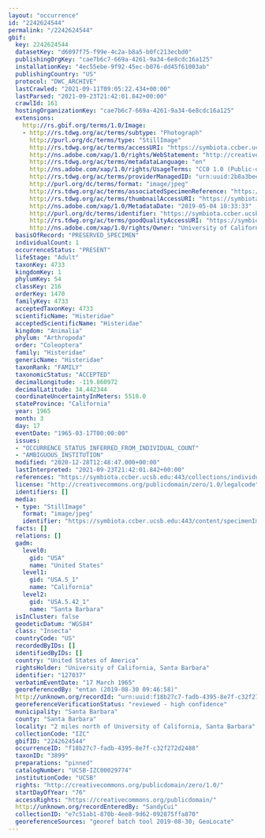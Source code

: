 ```yaml
---
layout: "occurrence"
id: "2242624544"
permalink: "/2242624544"
gbif:
  key: 2242624544
  datasetKey: "d6097f75-f99e-4c2a-b8a5-b0fc213ecbd0"
  publishingOrgKey: "cae7b6c7-669a-4261-9a34-6e8cdc16a125"
  installationKey: "4ec55ebe-9f92-45ec-b076-dd45f61003ab"
  publishingCountry: "US"
  protocol: "DWC_ARCHIVE"
  lastCrawled: "2021-09-11T09:05:22.434+00:00"
  lastParsed: "2021-09-23T21:42:01.842+00:00"
  crawlId: 161
  hostingOrganizationKey: "cae7b6c7-669a-4261-9a34-6e8cdc16a125"
  extensions:
    http://rs.gbif.org/terms/1.0/Image:
    - http://rs.tdwg.org/ac/terms/subtype: "Photograph"
      http://purl.org/dc/terms/type: "StillImage"
      http://rs.tdwg.org/ac/terms/accessURI: "https://symbiota.ccber.ucsb.edu:443/content/specimenImages/UCSB_IZC/UCSB-IZC00029/UCSB-IZC00029774_lg.jpg"
      http://ns.adobe.com/xap/1.0/rights/WebStatement: "http://creativecommons.org/publicdomain/zero/1.0/"
      http://rs.tdwg.org/ac/terms/metadataLanguage: "en"
      http://ns.adobe.com/xap/1.0/rights/UsageTerms: "CC0 1.0 (Public-domain)"
      http://rs.tdwg.org/ac/terms/providerManagedID: "urn:uuid:2b8a3bee-3b1e-4f45-85bb-cdb88c23d234"
      http://purl.org/dc/terms/format: "image/jpeg"
      http://rs.tdwg.org/ac/terms/associatedSpecimenReference: "https://symbiota.ccber.ucsb.edu:443/collections/individual/index.php?occid=127037"
      http://rs.tdwg.org/ac/terms/thumbnailAccessURI: "https://symbiota.ccber.ucsb.edu:443/content/specimenImages/UCSB_IZC/UCSB-IZC00029/UCSB-IZC00029774_tn.jpg"
      http://ns.adobe.com/xap/1.0/MetadataDate: "2019-05-04 10:33:33"
      http://purl.org/dc/terms/identifier: "https://symbiota.ccber.ucsb.edu:443/content/specimenImages/UCSB_IZC/UCSB-IZC00029/UCSB-IZC00029774_lg.jpg"
      http://rs.tdwg.org/ac/terms/goodQualityAccessURI: "https://symbiota.ccber.ucsb.edu:443/content/specimenImages/UCSB_IZC/UCSB-IZC00029/UCSB-IZC00029774.jpg"
      http://ns.adobe.com/xap/1.0/rights/Owner: "University of California, Santa Barbara"
  basisOfRecord: "PRESERVED_SPECIMEN"
  individualCount: 1
  occurrenceStatus: "PRESENT"
  lifeStage: "Adult"
  taxonKey: 4733
  kingdomKey: 1
  phylumKey: 54
  classKey: 216
  orderKey: 1470
  familyKey: 4733
  acceptedTaxonKey: 4733
  scientificName: "Histeridae"
  acceptedScientificName: "Histeridae"
  kingdom: "Animalia"
  phylum: "Arthropoda"
  order: "Coleoptera"
  family: "Histeridae"
  genericName: "Histeridae"
  taxonRank: "FAMILY"
  taxonomicStatus: "ACCEPTED"
  decimalLongitude: -119.860972
  decimalLatitude: 34.442344
  coordinateUncertaintyInMeters: 5518.0
  stateProvince: "California"
  year: 1965
  month: 3
  day: 17
  eventDate: "1965-03-17T00:00:00"
  issues:
  - "OCCURRENCE_STATUS_INFERRED_FROM_INDIVIDUAL_COUNT"
  - "AMBIGUOUS_INSTITUTION"
  modified: "2020-12-28T12:48:47.000+00:00"
  lastInterpreted: "2021-09-23T21:42:01.842+00:00"
  references: "https://symbiota.ccber.ucsb.edu:443/collections/individual/index.php?occid=127037"
  license: "http://creativecommons.org/publicdomain/zero/1.0/legalcode"
  identifiers: []
  media:
  - type: "StillImage"
    format: "image/jpeg"
    identifier: "https://symbiota.ccber.ucsb.edu:443/content/specimenImages/UCSB_IZC/UCSB-IZC00029/UCSB-IZC00029774_lg.jpg"
  facts: []
  relations: []
  gadm:
    level0:
      gid: "USA"
      name: "United States"
    level1:
      gid: "USA.5_1"
      name: "California"
    level2:
      gid: "USA.5.42_1"
      name: "Santa Barbara"
  isInCluster: false
  geodeticDatum: "WGS84"
  class: "Insecta"
  countryCode: "US"
  recordedByIDs: []
  identifiedByIDs: []
  country: "United States of America"
  rightsHolder: "University of California, Santa Barbara"
  identifier: "127037"
  verbatimEventDate: "17 March 1965"
  georeferencedBy: "entan (2019-08-30 09:46:58)"
  http://unknown.org/recordId: "urn:uuid:f18b27c7-fadb-4395-8e7f-c32f272d2488"
  georeferenceVerificationStatus: "reviewed - high confidence"
  municipality: "Santa Barbara"
  county: "Santa Barbara"
  locality: "2 miles north of University of California, Santa Barbara"
  collectionCode: "IZC"
  gbifID: "2242624544"
  occurrenceID: "f18b27c7-fadb-4395-8e7f-c32f272d2488"
  taxonID: "3899"
  preparations: "pinned"
  catalogNumber: "UCSB-IZC00029774"
  institutionCode: "UCSB"
  rights: "http://creativecommons.org/publicdomain/zero/1.0/"
  startDayOfYear: "76"
  accessRights: "https://creativecommons.org/publicdomain/"
  http://unknown.org/recordEnteredBy: "SandyCui"
  collectionID: "e7c51ab1-870b-4ee8-9d62-092875ffa870"
  georeferenceSources: "georef batch tool 2019-08-30; GeoLocate"
---
```

